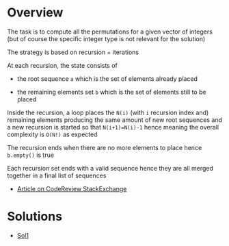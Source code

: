 
# Overview 

The task is to compute all the permutations for a given vector of integers (but of course the specific integer type is not relevant for the solution)

The strategy is based on recursion + iterations 

At each recursion, the state consists of  

- the root sequence `a` which is the set of elements already placed 

- the remaining elements set `b` which is the set of elements still to be placed 

Inside the recursion, a loop places the `N(i)` (with `i` recursion index and) remaining elements producing the same amount of new root sequences and a new recursion is started so that `N(i+1)=N(i)-1` hence meaning the overall complexity is `O(N!)` as expected 

The recursion ends when there are no more elements to place hence `b.empty()` is true 

Each recursion set ends with a valid sequence hence they are all merged together in a final list of sequences 

- [Article on CodeReview StackExchange](https://codereview.stackexchange.com/questions/217939/compute-all-the-permutations-for-a-given-vector-of-integers)

# Solutions 

- [Sol1](sol.cpp)







